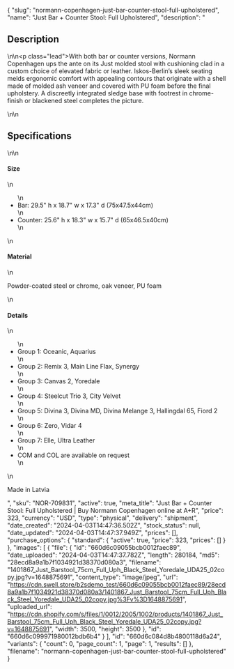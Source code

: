 {
  "slug": "normann-copenhagen-just-bar-counter-stool-full-upholstered",
  "name": "Just Bar + Counter Stool: Full Upholstered",
  "description": "<h2>Description</h2>\n<!-- split -->\n<p class=\"lead\">With both bar or counter versions, Normann Copenhagen ups the ante on its Just molded stool with cushioning clad in a custom choice of elevated fabric or leather. Iskos-Berlin’s sleek seating melds ergonomic comfort with appealing contours that originate with a shell made of molded ash veneer and covered with PU foam before the final upholstery. A discreetly integrated sledge base with footrest in chrome-finish or blackened steel completes the picture.</p>\n<!-- split -->\n<h2>Specifications</h2>\n<!-- split -->\n<h4>Size</h4>\n<ul>\n<li>Bar: 29.5\" h x 18.7\" w x 17.3\" d (75x47.5x44cm)</li>\n<li>Counter: 25.6\" h x 18.3\" w x 15.7\" d (65x46.5x40cm)</li>\n</ul>\n<h4>Material</h4>\n<p>Powder-coated steel or chrome, oak veneer, PU foam</p>\n<h4>Details</h4>\n<ul>\n<li>Group 1: Oceanic, Aquarius</li>\n<li>Group 2: Remix 3, Main Line Flax, Synergy</li>\n<li>Group 3: Canvas 2, Yoredale</li>\n<li>Group 4: Steelcut Trio 3, City Velvet</li>\n<li>Group 5: Divina 3, Divina MD, Divina Melange 3, Hallingdal 65, Fiord 2</li>\n<li>Group 6: Zero, Vidar 4</li>\n<li>Group 7: Elle, Ultra Leather</li>\n<li>COM and COL are available on request</li>\n</ul>\n<p>Made in Latvia</p>",
  "sku": "NOR-709831",
  "active": true,
  "meta_title": "Just Bar + Counter Stool: Full Upholstered | Buy Normann Copenhagen online at A+R",
  "price": 323,
  "currency": "USD",
  "type": "physical",
  "delivery": "shipment",
  "date_created": "2024-04-03T14:47:36.502Z",
  "stock_status": null,
  "date_updated": "2024-04-03T14:47:37.949Z",
  "prices": [],
  "purchase_options": {
    "standard": {
      "active": true,
      "price": 323,
      "prices": []
    }
  },
  "images": [
    {
      "file": {
        "id": "660d6c09055bcb0012faec89",
        "date_uploaded": "2024-04-03T14:47:37.782Z",
        "length": 280184,
        "md5": "28ecd8a9a1b7f1034921d38370d080a3",
        "filename": "1401867_Just_Barstool_75cm_Full_Uph_Black_Steel_Yoredale_UDA25_02copy.jpg?v=1648875691",
        "content_type": "image/jpeg",
        "url": "https://cdn.swell.store/b2sdemo_test/660d6c09055bcb0012faec89/28ecd8a9a1b7f1034921d38370d080a3/1401867_Just_Barstool_75cm_Full_Uph_Black_Steel_Yoredale_UDA25_02copy.jpg%3Fv%3D1648875691",
        "uploaded_url": "https://cdn.shopify.com/s/files/1/0012/2005/1002/products/1401867_Just_Barstool_75cm_Full_Uph_Black_Steel_Yoredale_UDA25_02copy.jpg?v=1648875691",
        "width": 3500,
        "height": 3500
      },
      "id": "660d6c099971980012bdb6b4"
    }
  ],
  "id": "660d6c084d8b4800118d6a24",
  "variants": {
    "count": 0,
    "page_count": 1,
    "page": 1,
    "results": []
  },
  "filename": "normann-copenhagen-just-bar-counter-stool-full-upholstered"
}